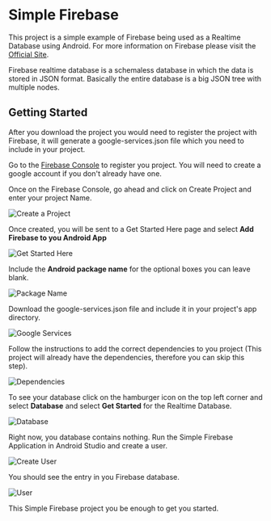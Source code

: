 # Simple Firebase
This project is a simple example of Firebase being used as a Realtime Database using Android. For more information on Firebase please visit the [Official Site](https://firebase.google.com/).

Firebase realtime database is a schemaless database in which the data is stored in JSON format. Basically the entire database is a big JSON tree with multiple nodes.

## Getting Started
After you download the project you would need to register the project with Firebase, it will generate a google-services.json file which you need to include in your project.

Go to the [Firebase Console](https://console.firebase.google.com/) to register you project. You will need to create a google account if you don't already have one.

Once on the Firebase Console, go ahead and click on Create Project and enter your project Name.

![Create a Project](https://github.com/dvdprr6/SimpleFirebase/blob/master/images/Add-a-Project.png)

Once created, you will be sent to a Get Started Here page and select **Add Firebase to you Android App**

![Get Started Here](https://github.com/dvdprr6/SimpleFirebase/blob/master/images/get-started-here.png)

Include the **Android package name** for the optional boxes you can leave blank.

![Package Name](https://github.com/dvdprr6/SimpleFirebase/blob/master/images/package-name.png)

Download the google-services.json file and include it in your project's app directory.

![Google Services](https://github.com/dvdprr6/SimpleFirebase/blob/master/images/google-services.png)

Follow the instructions to add the correct dependencies to you project (This project will already have the dependencies, therefore you can skip this step).

![Dependencies](https://github.com/dvdprr6/SimpleFirebase/blob/master/images/dependencies.png)

To see your database click on the hamburger icon on the top left corner and select **Database** and select **Get Started** for the Realtime Database.

![Database](https://github.com/dvdprr6/SimpleFirebase/blob/master/images/database.png)

Right now, you database contains nothing. Run the Simple Firebase Application in Android Studio and create a user.

![Create User](https://github.com/dvdprr6/SimpleFirebase/blob/master/images/create-user.png)

You should see the entry in you Firebase database.

![User](https://github.com/dvdprr6/SimpleFirebase/blob/master/images/user.png)

This Simple Firebase project you be enough to get you started.
